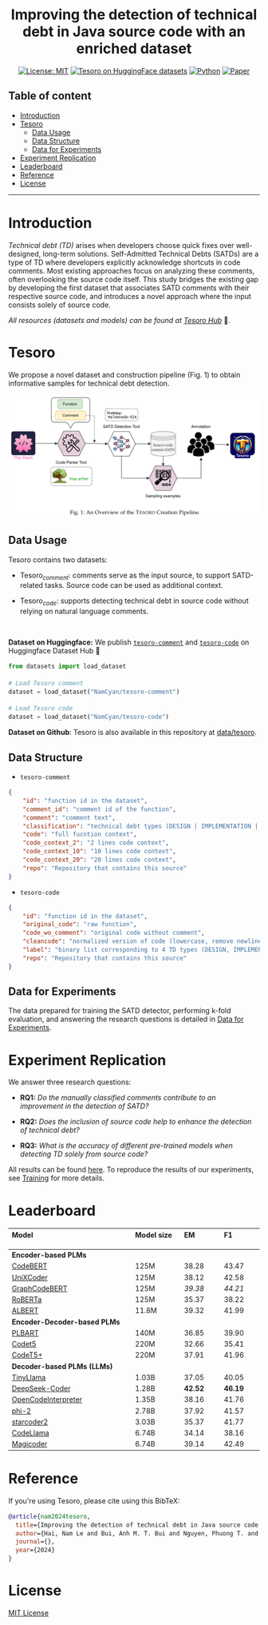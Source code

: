 <div align="center">


# Improving the detection of technical debt in Java source code with an enriched dataset

<!-- <p align="center">
  <img src="assets/logo.png" width="300px" alt="logo">
</p> -->

[![License: MIT](https://custom-icon-badges.demolab.com/badge/License-MIT-green.svg?logo=law)](https://opensource.org/licenses/MIT) [![Tesoro on HuggingFace datasets](https://img.shields.io/badge/%F0%9F%A4%97%20Datasets-Tesoro-yellow?style=flat)](https://huggingface.co/datasets/NamCyan/tesoro-code) [![Python](https://custom-icon-badges.demolab.com/badge/Python-3.10+-blue?style=flat&logo=python)]() [![Paper](https://img.shields.io/badge/arxir-2411.05457-red?style=flat)](https://arxiv.org/abs/2411.05457) 

</div>

## Table of content
- [Introduction](#introduction)
- [Tesoro](#tesoro)
  - [Data Usage](#data-usage)
  - [Data Structure](#data-structure)
  - [Data for Experiments](#data-for-experiments)
- [Experiment Replication](#experiment-replication)
- [Leaderboard](#leaderboard)
- [Reference](#reference)
- [License](#license)

___________


# Introduction
*Technical debt (TD)* arises when developers choose quick fixes over well-designed, long-term solutions. Self-Admitted Technical Debts (SATDs) are a type of TD where developers explicitly acknowledge shortcuts in code comments. Most existing approaches focus on analyzing these comments, often overlooking the source code itself. This study bridges the existing gap by developing the first dataset that associates SATD comments with their respective source code, and introduces a novel approach where the input consists solely of source code.

*All resources (datasets and models) can be found at [Tesoro Hub](https://huggingface.co/collections/NamCyan/tesoro-671ba96dd7c96bdc4aea22cd)* 🎉.

# Tesoro
We propose a novel dataset and construction pipeline (Fig. 1) to obtain informative samples for technical debt detection.

<img src="assets/pipeline.png" alt="logo">

## Data Usage
$\text{Tesoro}$ contains two datasets:

- $\text{Tesoro}_{comment}$: comments serve as the input source, to support SATD-related tasks. Source code can be used as additional context.

- $\text{Tesoro}_{code}$: supports detecting technical debt in source code without relying on natural language comments.

<br>

**Dataset on Huggingface:** We publish [`tesoro-comment`](https://huggingface.co/datasets/NamCyan/tesoro-comment) and [`tesoro-code`](https://huggingface.co/datasets/NamCyan/tesoro-code) on Huggingface Dataset Hub 🤗


```python
from datasets import load_dataset

# Load Tesoro comment
dataset = load_dataset("NamCyan/tesoro-comment")

# Load Tesoro code
dataset = load_dataset("NamCyan/tesoro-code")
```

**Dataset on Github**: Tesoro is also available in this repository at [data/tesoro](data/tesoro/).

## Data Structure
- `tesoro-comment`
```json
{
    "id": "function id in the dataset",
    "comment_id": "comment id of the function",
    "comment": "comment text",
    "classification": "technical debt types (DESIGN | IMPLEMENTATION | DEFECT | DOCUMENTATION | TEST | NONSATD)",
    "code": "full fucntion context",
    "code_context_2": "2 lines code context",
    "code_context_10": "10 lines code context",
    "code_context_20": "20 lines code context",
    "repo": "Repository that contains this source"
}
```

- `tesoro-code`
```json
{
    "id": "function id in the dataset",
    "original_code": "raw function",
    "code_wo_comment": "original code without comment",
    "cleancode": "normalized version of code (lowercase, remove newline \n)",
    "label": "binary list corresponding to 4 TD types (DESIGN, IMPLEMENATION, DEFECT, TEST)",
    "repo": "Repository that contains this source"
}
```

## Data for Experiments

The data prepared for training the SATD detector, performing k-fold evaluation, and answering the research questions is detailed in [Data for Experiments](data/README.md).


# Experiment Replication

We answer three research questions:

- **RQ1:** *Do the manually classified comments contribute to an improvement in the detection of SATD?*

- **RQ2:** *Does the inclusion of source code help to enhance the detection of technical debt?*

- **RQ3:** *What is the accuracy of different pre-trained models when detecting TD solely from source code?*

All results can be found [here](results). To reproduce the results of our experiments, see [Training](training/README.md) for more details.

# Leaderboard

| Model   <img width="400" height="1">     | Model size <img width="100" height="1">  | EM  <img width="100" height="1">           | F1  <img width="100" height="1">               |
|:-------------|:-----------|:------------------|:------------------|
| **Encoder-based PLMs** |
| [CodeBERT](https://huggingface.co/microsoft/codebert-base)     | 125M       | 38.28             | 43.47             |
| [UniXCoder](https://huggingface.co/microsoft/unixcoder-base)    | 125M       | 38.12             | 42.58             |
| [GraphCodeBERT](https://huggingface.co/microsoft/graphcodebert-base)| 125M       | *39.38*          | *44.21*           |
| [RoBERTa](https://huggingface.co/FacebookAI/roberta-base)      | 125M       | 35.37             | 38.22             |
| [ALBERT](https://huggingface.co/albert/albert-base-v2)       | 11.8M      | 39.32             | 41.99             |
| **Encoder-Decoder-based PLMs** |
| [PLBART](https://huggingface.co/uclanlp/plbart-base)       | 140M       | 36.85             | 39.90             |
| [Codet5](https://huggingface.co/Salesforce/codet5-base)       | 220M       | 32.66             | 35.41             |
| [CodeT5+](https://huggingface.co/Salesforce/codet5p-220m)      | 220M       | 37.91             | 41.96             |
| **Decoder-based PLMs (LLMs)** |
| [TinyLlama](https://huggingface.co/TinyLlama/TinyLlama_v1.1_math_code)    | 1.03B      | 37.05             | 40.05             |
| [DeepSeek-Coder](https://huggingface.co/deepseek-ai/deepseek-coder-1.3b-base) | 1.28B    | **42.52**         | **46.19**         |
| [OpenCodeInterpreter](https://huggingface.co/m-a-p/OpenCodeInterpreter-DS-1.3B)       | 1.35B             | 38.16             | 41.76             |
| [phi-2](https://huggingface.co/microsoft/phi-2)        | 2.78B      | 37.92             | 41.57             |
| [starcoder2](https://huggingface.co/bigcode/starcoder2-3b)   | 3.03B      | 35.37             | 41.77             |
| [CodeLlama](https://huggingface.co/codellama/CodeLlama-7b-hf)    | 6.74B      | 34.14             | 38.16             |
| [Magicoder](https://huggingface.co/ise-uiuc/Magicoder-S-DS-6.7B)    | 6.74B      | 39.14             | 42.49             |

# Reference

If you're using Tesoro, please cite using this BibTeX:

```bibtex
@article{nam2024tesoro,
  title={Improving the detection of technical debt in Java source code with an enriched dataset},
  author={Hai, Nam Le and Bui, Anh M. T. Bui and Nguyen, Phuong T. and Ruscio, Davide Di and Kazman, Rick},
  journal={},
  year={2024}
}
```

# License
[MIT License](LICENSE)
